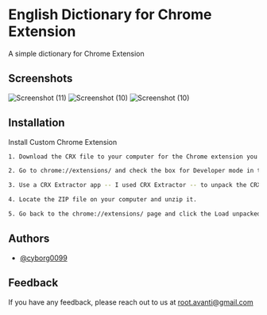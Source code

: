 
# English Dictionary for Chrome Extension

A simple dictionary for Chrome Extension


## Screenshots
![Screenshot (11)](https://user-images.githubusercontent.com/54703731/218939025-6ee28d46-8fd5-4607-a4ba-3a381847c7f4.png)
![Screenshot (10)](https://user-images.githubusercontent.com/54703731/218939035-5028ec31-e704-4883-b7ee-c4c405a4e409.png)
![Screenshot (10)](https://user-images.githubusercontent.com/54703731/218939056-d02a6a8f-1e50-4fcb-a254-d5a4ee08f0c4.png)



## Installation

Install Custom Chrome Extension

```bash
1. Download the CRX file to your computer for the Chrome extension you want to install.

2. Go to chrome://extensions/ and check the box for Developer mode in the top right.

3. Use a CRX Extractor app -- I used CRX Extractor -- to unpack the CRX file and turn it into a ZIP file.

4. Locate the ZIP file on your computer and unzip it.

5. Go back to the chrome://extensions/ page and click the Load unpacked extension button and select the unzipped folder for your extension to install it.
```
    
## Authors

- [@cyborg0099](https://github.com/cyborg0099)


## Feedback

If you have any feedback, please reach out to us at root.avanti@gmail.com
